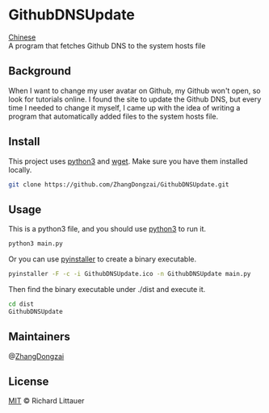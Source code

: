 # GithubDNSUpdate
[Chinese](README.zh-CN.md)  
A program that fetches Github DNS to the system hosts file

## Background
When I want to change my user avatar on Github, my Github won't open, so look for tutorials online. I found the site to update the Github DNS, but every time I needed to change it myself, I came up with the idea of writing a program that automatically added files to the system hosts file.

## Install
This project uses [python3](https://python.org) and [wget](https://www.gnu.org/software/wget/). Make sure you have them installed locally.
 
```sh
git clone https://github.com/ZhangDongzai/GithubDNSUpdate.git
```

## Usage
This is a python3 file, and you should use [python3](https://python.org) to run it.

```sh
python3 main.py
```

Or you can use [pyinstaller](http://www.pyinstaller.org/) to create a binary executable.

```sh
pyinstaller -F -c -i GithubDNSUpdate.ico -n GithubDNSUpdate main.py
```

Then find the binary executable under ./dist and execute it.

```sh
cd dist
GithubDNSUpdate
```

## Maintainers
@[ZhangDongzai](https://github.com/ZhangDongzai)

## License
[MIT](LICENSE) © Richard Littauer
